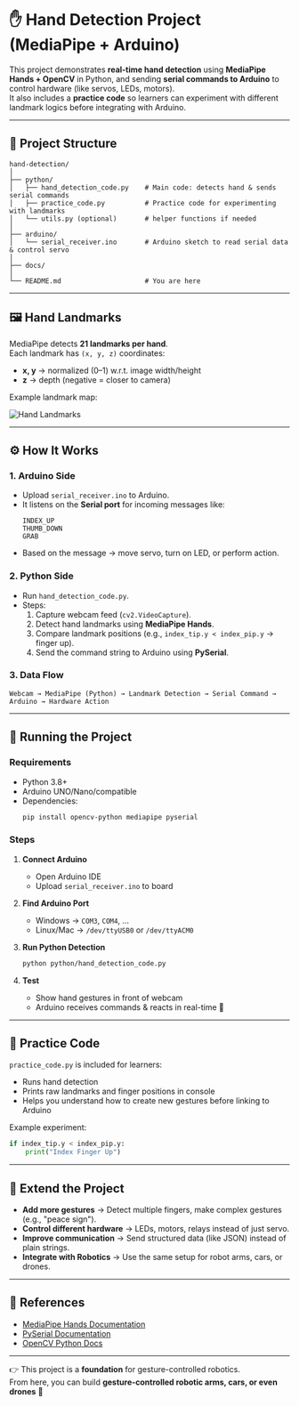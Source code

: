 # ✋ Hand Detection Project (MediaPipe + Arduino)

This project demonstrates **real-time hand detection** using **MediaPipe Hands + OpenCV** in Python, and sending **serial commands to Arduino** to control hardware (like servos, LEDs, motors).  
It also includes a **practice code** so learners can experiment with different landmark logics before integrating with Arduino.

---

## 📂 Project Structure

```
hand-detection/
│
├── python/
│   ├── hand_detection_code.py    # Main code: detects hand & sends serial commands
│   ├── practice_code.py          # Practice code for experimenting with landmarks
│   └── utils.py (optional)       # helper functions if needed
│
├── arduino/
│   └── serial_receiver.ino       # Arduino sketch to read serial data & control servo
│
├── docs/
│
└── README.md                     # You are here
```

---

## 🖼️ Hand Landmarks

MediaPipe detects **21 landmarks per hand**.  
Each landmark has `(x, y, z)` coordinates:

- **x, y** → normalized (0–1) w.r.t. image width/height  
- **z** → depth (negative = closer to camera)

Example landmark map:  

![Hand Landmarks](docs/images/hand_landmarks.png)

---

## ⚙️ How It Works

### 1. Arduino Side
- Upload `serial_receiver.ino` to Arduino.  
- It listens on the **Serial port** for incoming messages like:
  ```
  INDEX_UP
  THUMB_DOWN
  GRAB
  ```
- Based on the message → move servo, turn on LED, or perform action.

### 2. Python Side
- Run `hand_detection_code.py`.  
- Steps:
  1. Capture webcam feed (`cv2.VideoCapture`).  
  2. Detect hand landmarks using **MediaPipe Hands**.  
  3. Compare landmark positions (e.g., `index_tip.y < index_pip.y` → finger up).  
  4. Send the command string to Arduino using **PySerial**.

### 3. Data Flow

```
Webcam → MediaPipe (Python) → Landmark Detection → Serial Command → Arduino → Hardware Action
```

---

## 🚀 Running the Project

### Requirements
- Python 3.8+
- Arduino UNO/Nano/compatible
- Dependencies:
  ```bash
  pip install opencv-python mediapipe pyserial
  ```

### Steps
1. **Connect Arduino**  
   - Open Arduino IDE  
   - Upload `serial_receiver.ino` to board  

2. **Find Arduino Port**  
   - Windows → `COM3`, `COM4`, …  
   - Linux/Mac → `/dev/ttyUSB0` or `/dev/ttyACM0`

3. **Run Python Detection**
   ```bash
   python python/hand_detection_code.py
   ```
4. **Test**  
   - Show hand gestures in front of webcam  
   - Arduino receives commands & reacts in real-time 🎉  

---

## 🧪 Practice Code

`practice_code.py` is included for learners:  
- Runs hand detection  
- Prints raw landmarks and finger positions in console  
- Helps you understand how to create new gestures before linking to Arduino  

Example experiment:
```python
if index_tip.y < index_pip.y:
    print("Index Finger Up")
```

---

## 🔧 Extend the Project

- **Add more gestures** → Detect multiple fingers, make complex gestures (e.g., "peace sign").  
- **Control different hardware** → LEDs, motors, relays instead of just servo.  
- **Improve communication** → Send structured data (like JSON) instead of plain strings.  
- **Integrate with Robotics** → Use the same setup for robot arms, cars, or drones.

---

## 📖 References

- [MediaPipe Hands Documentation](https://developers.google.com/mediapipe/solutions/vision/hand_landmarker)  
- [PySerial Documentation](https://pyserial.readthedocs.io/en/latest/)  
- [OpenCV Python Docs](https://docs.opencv.org/master/)  

---

👉 This project is a **foundation** for gesture-controlled robotics.  
From here, you can build **gesture-controlled robotic arms, cars, or even drones** 🚀
